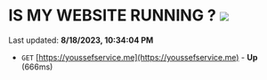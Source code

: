 # IS MY WEBSITE RUNNING ? [![](https://img.shields.io/static/v1?label=Sponsor&message=%E2%9D%A4&logo=GitHub&color=%23fe8e86)](https://github.com/sponsors/<username>)

Last updated: **8/18/2023, 10:34:04 PM**

- `GET` [https://youssefservice.me](https://youssefservice.me) - **Up** (666ms)
